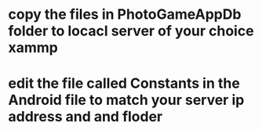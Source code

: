 # copy the files in PhotoGameAppDb folder to locacl server of your choice xammp
# edit the file called Constants in the Android file  to match your server ip address and and floder

